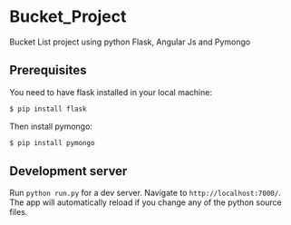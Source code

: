 # Bucket_Project
Bucket List project using python Flask, Angular Js and Pymongo

## Prerequisites
You need to have flask installed in your local machine:
``` python
$ pip install flask
```
Then install pymongo:
``` python
$ pip install pymongo
``` 

## Development server

Run `python run.py` for a dev server. Navigate to `http://localhost:7000/`. The app will automatically reload if you change any of the python source files.
